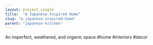 ```yaml
---
layout: project_single
title:  "A Japanese-Inspired Home"
slug: "a-japanese-inspired-home"
parent: "japanese-kitchen"
---
```

An imperfect, weathered, and organic space.#home #interiors #decor